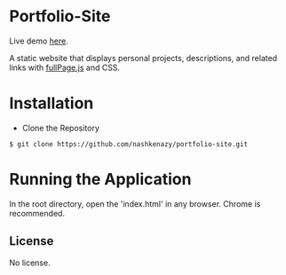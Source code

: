 # Portfolio-Site
Live demo [here](https://nashkenazy.github.io/portfolio-site/).

A static website that displays personal projects, descriptions, and related links with [fullPage.js](https://github.com/alvarotrigo/fullPage.js) and CSS.
# Installation
- Clone the Repository
```
$ git clone https://github.com/nashkenazy/portfolio-site.git
```
# Running the Application
In the root directory, open the 'index.html' in any browser. Chrome is recommended.
## License
No license.
